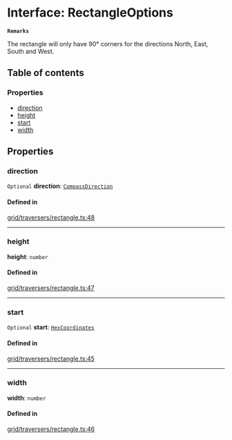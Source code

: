 # Interface: RectangleOptions

**`Remarks`**

The rectangle will only have 90° corners for the directions North, East, South and West.

## Table of contents

### Properties

- [direction](RectangleOptions.md#direction)
- [height](RectangleOptions.md#height)
- [start](RectangleOptions.md#start)
- [width](RectangleOptions.md#width)

## Properties

### <a id="direction" name="direction"></a> direction

 `Optional` **direction**: [`CompassDirection`](../enums/CompassDirection.md)

#### Defined in

[grid/traversers/rectangle.ts:48](https://github.com/flauwekeul/honeycomb/blob/next/src/grid/traversers/rectangle.ts#L48)

___

### <a id="height" name="height"></a> height

 **height**: `number`

#### Defined in

[grid/traversers/rectangle.ts:47](https://github.com/flauwekeul/honeycomb/blob/next/src/grid/traversers/rectangle.ts#L47)

___

### <a id="start" name="start"></a> start

 `Optional` **start**: [`HexCoordinates`](../index.md#HexCoordinates)

#### Defined in

[grid/traversers/rectangle.ts:45](https://github.com/flauwekeul/honeycomb/blob/next/src/grid/traversers/rectangle.ts#L45)

___

### <a id="width" name="width"></a> width

 **width**: `number`

#### Defined in

[grid/traversers/rectangle.ts:46](https://github.com/flauwekeul/honeycomb/blob/next/src/grid/traversers/rectangle.ts#L46)
